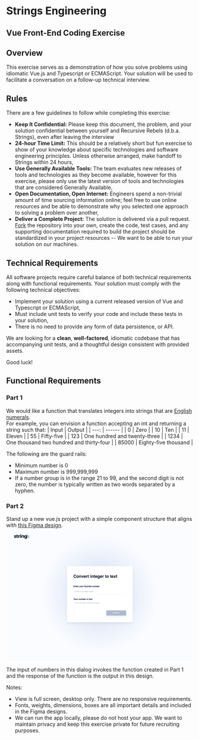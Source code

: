 # Strings Engineering
## Vue Front-End Coding Exercise

## Overview
This exercise serves as a demonstration of how you solve problems using idiomatic Vue.js and Typescript or ECMAScript. Your solution will be used to facilitate a conversation on a follow-up technical interview.

## Rules
There are a few guidelines to follow while completing this exercise:
* __Keep It Confidential:__ Please keep this document, the problem, and your solution confidential between yourself and Recursive Rebels (d.b.a. Strings), even after leaving the interview
* __24-hour Time Limit:__ This should be a relatively short but fun exercise to show of your knowledge about specific technologies and software engineering principles.  Unless otherwise arranged, make handoff to Strings within 24 hours,
* __Use Generally Available Tools:__ The team evaluates new releases of tools and technologies as they become available, however for this exercise, please only use the latest version of tools and technologies that are considered Generally Available,
* __Open Documentation, Open Internet:__ Engineers spend a non-trivial amount of time sourcing information online; feel free to use online resources and be able to demonstrate why you selected one approach to solving a problem over another,
* __Deliver a Complete Project:__ The solution is delivered via a pull request. [Fork](https://docs.github.com/en/github/collaborating-with-issues-and-pull-requests/creating-a-pull-request-from-a-fork) the repository into your own, create the code, 
  test cases, and any supporting documentation required to build the project should be standardized in your project resources -- We want to be able to run your solution on our machines.

## Technical Requirements
All software projects require careful balance of both technical requirements along with functional requirements.  Your solution must comply with the following technical objectives:
* Implement your solution using a current released version of Vue and Typescript or ECMAScript,
* Must include unit tests to verify your code and include these tests in your solution,
* There is no need to provide any form of data persistence, or API.

We are looking for a **clean**, **well-factored**, idiomatic codebase that has accompanying unit tests, and a thoughtful design consistent with provided assets.

Good luck! 

## Functional Requirements
### Part 1
We would like a function that translates integers into strings that are [English numerals](https://en.wikipedia.org/wiki/English_numerals).   
For example, you can envision a function accepting an int and returning a string such that:
| Input | Output |
| ---: | ------ |
| 0    | Zero   |
| 10   | Ten    |
| 11   | Eleven |
| 55   | Fifty-five |
| 123  | One hundred and twenty-three |
| 1234 | One thousand two hundred and thirty-four | 
| 85000 | Eighty-five thousand | 

The following are the guard rails:  
* Minimum number is 0
* Maximum number is 999,999,999
* If a number group is in the range 21 to 99, and the second digit is not zero, the number is typically written as two words separated by a hyphen.

### Part 2
Stand up a new vue.js project with a simple component structure that aligns with [this Figma design](https://www.figma.com/file/uaXKogIMrylzQftufl7vMu/Take-home-exercise).
![Enter New Number](./assets/img/enter-new-number.png "Enter new number")

The input of numbers in this dialog invokes the function created in Part 1 and the response of the function is the output in this design.

Notes:
* View is full screen, desktop only. There are no responsive requirements.
* Fonts, weights, dimensions, boxes are all important details and included in the Figma designs.
* We can run the app locally, please do not host your app. We want to maintain privacy and keep this exercise private for future recruiting purposes.  

